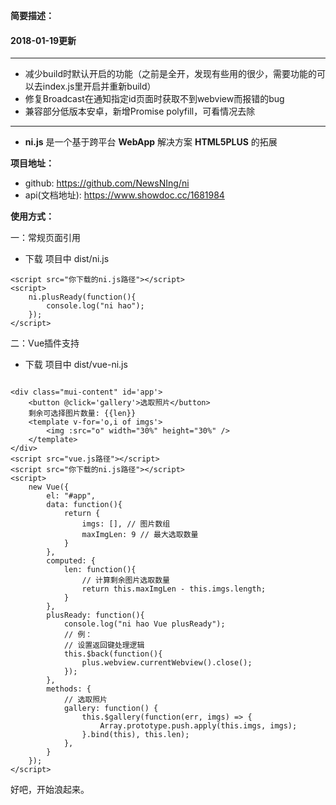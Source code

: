 **简要描述：** 

#### 2018-01-19更新
---------
- 减少build时默认开启的功能（之前是全开，发现有些用的很少，需要功能的可以去index.js里开启并重新build）
- 修复Broadcast在通知指定id页面时获取不到webview而报错的bug
- 兼容部分低版本安卓，新增Promise polyfill，可看情况去除
---------


- **ni.js** 是一个基于跨平台 **WebApp** 解决方案 **HTML5PLUS** 的拓展

**项目地址：** 

- github: https://github.com/NewsNIng/ni
- api(文档地址): https://www.showdoc.cc/1681984

**使用方式：** 

一：常规页面引用
- 下载 项目中 dist/ni.js

```
<script src="你下载的ni.js路径"></script> 
<script>
	ni.plusReady(function(){
		console.log("ni hao");
	});
</script>

```
二：Vue插件支持
- 下载 项目中 dist/vue-ni.js

```

<div class="mui-content" id='app'>
	<button @click='gallery'>选取照片</button>
	剩余可选择图片数量: {{len}}
	<template v-for='o,i of imgs'>
		<img :src="o" width="30%" height="30%" />
	</template>
</div>
<script src="vue.js路径"></script>
<script src="你下载的ni.js路径"></script> 
<script>
	new Vue({
		el: "#app",
		data: function(){
			return {
				imgs: [], // 图片数组
				maxImgLen: 9 // 最大选取数量
			}
		},
		computed: {
			len: function(){
				// 计算剩余图片选取数量
				return this.maxImgLen - this.imgs.length;
			}
		},
		plusReady: function(){
			console.log("ni hao Vue plusReady");
			// 例：
			// 设置返回键处理逻辑
			this.$back(function(){
				plus.webview.currentWebview().close();
			});
		},
		methods: {
			// 选取照片
			gallery: function() {
				this.$gallery(function(err, imgs) => {
					Array.prototype.push.apply(this.imgs, imgs);
				}.bind(this), this.len);
			},
		}
	});
</script>

```

好吧，开始浪起来。